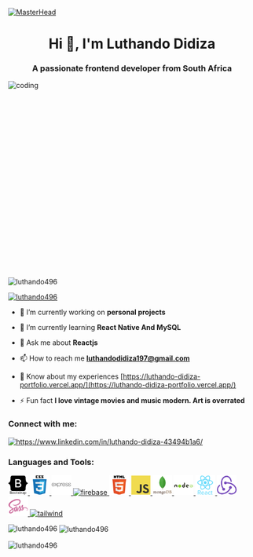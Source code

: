 [![MasterHead](https://media4.giphy.com/media/v1.Y2lkPTc5MGI3NjExZDE2NjE5MTE5NzZkYjhlNGI2NTBhODM2NGM0ZWFiNGZkNTg3NzQ2MiZlcD12MV9pbnRlcm5hbF9naWZzX2dpZklkJmN0PWc/qgQUggAC3Pfv687qPC/giphy.gif)](https://github.com/Luthando496)

<h1 align="center">Hi 👋, I'm Luthando Didiza</h1>
<h3 align="center">A passionate frontend developer from South Africa</h3>
<img align="right" alt="coding" width="1000" height="400" src="https://camo.githubusercontent.com/cae12fddd9d6982901d82580bdf321d81fb299141098ca1c2d4891870827bf17/68747470733a2f2f6d69726f2e6d656469756d2e636f6d2f6d61782f313336302f302a37513379765349765f7430696f4a2d5a2e676966" >

<p align="left"> <img src="https://komarev.com/ghpvc/?username=luthando496&label=Profile%20views&color=0e75b6&style=flat" alt="luthando496" /> </p>

<p align="left"> <a href="https://github.com/ryo-ma/github-profile-trophy"><img src="https://github-profile-trophy.vercel.app/?username=luthando496" alt="luthando496" /></a> </p>

- 🔭 I’m currently working on **personal projects**

- 🌱 I’m currently learning **React Native And MySQL**

- 💬 Ask me about **Reactjs**

- 📫 How to reach me **luthandodidiza197@gmail.com**

- 📄 Know about my experiences [https://luthando-didiza-portfolio.vercel.app/](https://luthando-didiza-portfolio.vercel.app/)

- ⚡ Fun fact **I love vintage movies and music modern. Art is overrated**

<h3 align="left">Connect with me:</h3>
<p align="left">
<a href="https://linkedin.com/in/https://www.linkedin.com/in/luthando-didiza-43494b1a6/" target="blank"><img align="center" src="https://raw.githubusercontent.com/rahuldkjain/github-profile-readme-generator/master/src/images/icons/Social/linked-in-alt.svg" alt="https://www.linkedin.com/in/luthando-didiza-43494b1a6/" height="30" width="40" /></a>
</p>

<h3 align="left">Languages and Tools:</h3>
<p align="left"> <a href="https://getbootstrap.com" target="_blank" rel="noreferrer"> <img src="https://raw.githubusercontent.com/devicons/devicon/master/icons/bootstrap/bootstrap-plain-wordmark.svg" alt="bootstrap" width="40" height="40"/> </a> <a href="https://www.w3schools.com/css/" target="_blank" rel="noreferrer"> <img src="https://raw.githubusercontent.com/devicons/devicon/master/icons/css3/css3-original-wordmark.svg" alt="css3" width="40" height="40"/> </a> <a href="https://expressjs.com" target="_blank" rel="noreferrer"> <img src="https://raw.githubusercontent.com/devicons/devicon/master/icons/express/express-original-wordmark.svg" alt="express" width="40" height="40"/> </a> <a href="https://firebase.google.com/" target="_blank" rel="noreferrer"> <img src="https://www.vectorlogo.zone/logos/firebase/firebase-icon.svg" alt="firebase" width="40" height="40"/> </a> <a href="https://www.w3.org/html/" target="_blank" rel="noreferrer"> <img src="https://raw.githubusercontent.com/devicons/devicon/master/icons/html5/html5-original-wordmark.svg" alt="html5" width="40" height="40"/> </a> <a href="https://developer.mozilla.org/en-US/docs/Web/JavaScript" target="_blank" rel="noreferrer"> <img src="https://raw.githubusercontent.com/devicons/devicon/master/icons/javascript/javascript-original.svg" alt="javascript" width="40" height="40"/> </a> <a href="https://www.mongodb.com/" target="_blank" rel="noreferrer"> <img src="https://raw.githubusercontent.com/devicons/devicon/master/icons/mongodb/mongodb-original-wordmark.svg" alt="mongodb" width="40" height="40"/> </a> <a href="https://nodejs.org" target="_blank" rel="noreferrer"> <img src="https://raw.githubusercontent.com/devicons/devicon/master/icons/nodejs/nodejs-original-wordmark.svg" alt="nodejs" width="40" height="40"/> </a> <a href="https://reactjs.org/" target="_blank" rel="noreferrer"> <img src="https://raw.githubusercontent.com/devicons/devicon/master/icons/react/react-original-wordmark.svg" alt="react" width="40" height="40"/> </a> <a href="https://redux.js.org" target="_blank" rel="noreferrer"> <img src="https://raw.githubusercontent.com/devicons/devicon/master/icons/redux/redux-original.svg" alt="redux" width="40" height="40"/> </a> <a href="https://sass-lang.com" target="_blank" rel="noreferrer"> <img src="https://raw.githubusercontent.com/devicons/devicon/master/icons/sass/sass-original.svg" alt="sass" width="40" height="40"/> </a> <a href="https://tailwindcss.com/" target="_blank" rel="noreferrer"> <img src="https://www.vectorlogo.zone/logos/tailwindcss/tailwindcss-icon.svg" alt="tailwind" width="40" height="40"/> </a> </p>

<p><img align="left" src="https://github-readme-stats.vercel.app/api/top-langs?username=luthando496&show_icons=true&locale=en&layout=compact" alt="luthando496" /></p>

<p>&nbsp;<img align="center" src="https://github-readme-stats.vercel.app/api?username=luthando496&show_icons=true&locale=en" alt="luthando496" /></p>

<p><img align="center" src="https://github-readme-streak-stats.herokuapp.com/?user=luthando496&" alt="luthando496" /></p>

